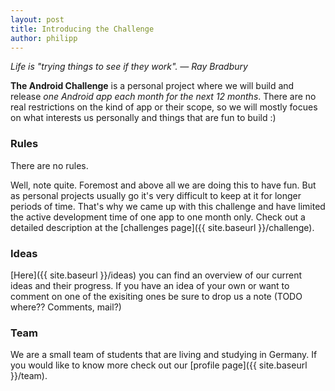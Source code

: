 ```yaml
---
layout: post
title: Introducing the Challenge
author: philipp
---
```


<div class="message">
	<cite>
		Life is "trying things to see if they work". &mdash; Ray Bradbury
	</cite>
</div>

<strong>The Android Challenge</strong> is a personal project where we will
build and release <em>one Android app each month for the next 12 months</em>.
There are no real restrictions on the kind of app or their scope, so we will
mostly focues on what interests us personally and things that are fun to build
:)


### Rules

There are no rules.

Well, note quite. Foremost and above all we are doing this to have fun. But as
personal projects usually go it's very difficult to keep at it for longer
periods of time. That's why we came up with this challenge and have limited the
active development time of one app to one month only. Check out a detailed
description at the [challenges page]({{ site.baseurl }}/challenge).

### Ideas

[Here]({{ site.baseurl }}/ideas)  you can find an overview of our current ideas
and their progress.  If you have an idea of your own or want to comment on one
of the exisiting ones be sure to drop us a note (TODO where?? Comments, mail?)

### Team

We are a small team of students that are living and studying in Germany. If you
would like to know more check out our [profile page]({{ site.baseurl }}/team).
